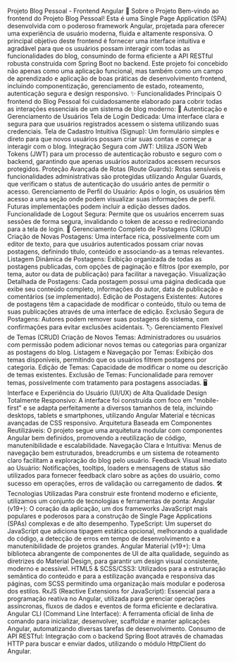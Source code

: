 Projeto Blog Pessoal - Frontend Angular
📜 Sobre o Projeto
Bem-vindo ao frontend do Projeto Blog Pessoal! Esta é uma Single Page Application (SPA) desenvolvida com o poderoso framework Angular, projetada para oferecer uma experiência de usuário moderna, fluida e altamente responsiva. O principal objetivo deste frontend é fornecer uma interface intuitiva e agradável para que os usuários possam interagir com todas as funcionalidades do blog, consumindo de forma eficiente a API RESTful robusta construída com Spring Boot no backend.
Este projeto foi concebido não apenas como uma aplicação funcional, mas também como um campo de aprendizado e aplicação de boas práticas de desenvolvimento frontend, incluindo componentização, gerenciamento de estado, roteamento, autenticação segura e design responsivo.
✨ Funcionalidades Principais
O frontend do Blog Pessoal foi cuidadosamente elaborado para cobrir todas as interações essenciais de um sistema de blog moderno:
🔑 Autenticação e Gerenciamento de Usuários
Tela de Login Dedicada: Uma interface clara e segura para que usuários registrados acessem o sistema utilizando suas credenciais.
Tela de Cadastro Intuitiva (Signup): Um formulário simples e direto para que novos usuários possam criar suas contas e começar a interagir com o blog.
Integração Segura com JWT: Utiliza JSON Web Tokens (JWT) para um processo de autenticação robusto e seguro com o backend, garantindo que apenas usuários autorizados acessem recursos protegidos.
Proteção Avançada de Rotas (Route Guards): Rotas sensíveis e funcionalidades administrativas são protegidas utilizando Angular Guards, que verificam o status de autenticação do usuário antes de permitir o acesso.
Gerenciamento de Perfil do Usuário: Após o login, os usuários têm acesso a uma seção onde podem visualizar suas informações de perfil. Futuras implementações podem incluir a edição desses dados.
Funcionalidade de Logout Segura: Permite que os usuários encerrem suas sessões de forma segura, invalidando o token de acesso e redirecionando para a tela de login.
📝 Gerenciamento Completo de Postagens (CRUD)
Criação de Novas Postagens: Uma interface rica, possivelmente com um editor de texto, para que usuários autenticados possam criar novas postagens, definindo título, conteúdo e associando-as a temas relevantes.
Listagem Dinâmica de Postagens: Exibição organizada de todas as postagens publicadas, com opções de paginação e filtros (por exemplo, por tema, autor ou data de publicação) para facilitar a navegação.
Visualização Detalhada de Postagens: Cada postagem possui uma página dedicada que exibe seu conteúdo completo, informações do autor, data de publicação e comentários (se implementado).
Edição de Postagens Existentes: Autores de postagens têm a capacidade de modificar o conteúdo, título ou tema de suas publicações através de uma interface de edição.
Exclusão Segura de Postagens: Autores podem remover suas postagens do sistema, com confirmações para evitar exclusões acidentais.
🏷️ Gerenciamento Flexível de Temas (CRUD)
Criação de Novos Temas: Administradores ou usuários com permissão podem adicionar novos temas ou categorias para organizar as postagens do blog.
Listagem e Navegação por Temas: Exibição dos temas disponíveis, permitindo que os usuários filtrem postagens por categoria.
Edição de Temas: Capacidade de modificar o nome ou descrição de temas existentes.
Exclusão de Temas: Funcionalidade para remover temas, possivelmente com tratamento para postagens associadas.
🖥️ Interface e Experiência do Usuário (UI/UX) de Alta Qualidade
Design Totalmente Responsivo: A interface foi construída com foco em "mobile-first" e se adapta perfeitamente a diversos tamanhos de tela, incluindo desktops, tablets e smartphones, utilizando Angular Material e técnicas avançadas de CSS responsivo.
Arquitetura Baseada em Componentes Reutilizáveis: O projeto segue uma arquitetura modular com componentes Angular bem definidos, promovendo a reutilização de código, manutenibilidade e escalabilidade.
Navegação Clara e Intuitiva: Menus de navegação bem estruturados, breadcrumbs e um sistema de roteamento claro facilitam a exploração do blog pelo usuário.
Feedback Visual Imediato ao Usuário: Notificações, tooltips, loaders e mensagens de status são utilizados para fornecer feedback claro sobre as ações do usuário, como sucesso em operações, erros de validação ou carregamento de dados.
🛠️ Tecnologias Utilizadas
Para construir este frontend moderno e eficiente, utilizamos um conjunto de tecnologias e ferramentas de ponta:
Angular (v19+): O coração da aplicação, um dos frameworks JavaScript mais populares e poderosos para a construção de Single Page Applications (SPAs) complexas e de alto desempenho.
TypeScript: Um superset do JavaScript que adiciona tipagem estática opcional, melhorando a qualidade do código, a detecção de erros em tempo de desenvolvimento e a manutenibilidade de projetos grandes.
Angular Material (v19+): Uma biblioteca abrangente de componentes de UI de alta qualidade, seguindo as diretrizes do Material Design, para garantir um design visual consistente, moderno e acessível.
HTML5 & SCSS/CSS3: Utilizados para a estruturação semântica do conteúdo e para a estilização avançada e responsiva das páginas, com SCSS permitindo uma organização mais modular e poderosa dos estilos.
RxJS (Reactive Extensions for JavaScript): Essencial para a programação reativa no Angular, utilizada para gerenciar operações assíncronas, fluxos de dados e eventos de forma eficiente e declarativa.
Angular CLI (Command Line Interface): A ferramenta oficial de linha de comando para inicializar, desenvolver, scaffoldar e manter aplicações Angular, automatizando diversas tarefas de desenvolvimento.
Consumo de API RESTful: Integração com o backend Spring Boot através de chamadas HTTP para buscar e enviar dados, utilizando o módulo HttpClient do Angular.

